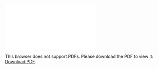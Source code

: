 <object data="christ-in-song/CIS1908pdfs/783.pdf" type="application/pdf" width="100%" height="1024px">
    <embed src="christ-in-song/CIS1908pdfs/783.pdf">
        <p>This browser does not support PDFs. Please download the PDF to view it: <a href="christ-in-song/CIS1908pdfs/783.pdf">Download PDF</a>.</p>
    </embed>
</object>
